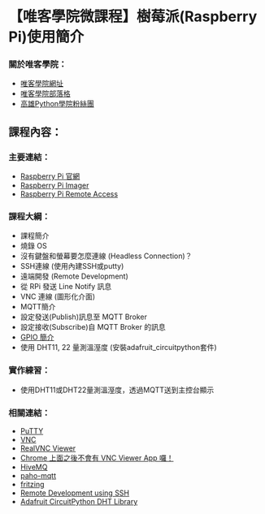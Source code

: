 # 【唯客學院微課程】樹莓派(Raspberry Pi)使用簡介

### 關於唯客學院：

* [唯客學院網址](https://www.victorgau.com)
* [唯客學院部落格](https://victorgau.com/blog/)
* [高雄Python學院粉絲團](https://www.facebook.com/KHPYAcademy/)

## 課程內容：

### 主要連結：

* [Raspberry Pi 官網](https://www.raspberrypi.org/)
* [Raspberry Pi Imager](https://www.raspberrypi.org/software/)
* [Raspberry Pi Remote Access](https://www.raspberrypi.org/documentation/remote-access/)

### 課程大綱：

* 課程簡介
* 燒錄 OS
* 沒有鍵盤和螢幕要怎麼連線 (Headless Connection)？
* SSH連線 (使用內建SSH或putty)
* 遠端開發 (Remote Development)
* 從 RPi 發送 Line Notify 訊息
* VNC 連線 (圖形化介面)
* MQTT簡介
* 設定發送(Publish)訊息至 MQTT Broker
* 設定接收(Subscribe)自 MQTT Broker 的訊息
* [GPIO 簡介](https://www.raspberrypi.org/documentation/usage/gpio)
* 使用 DHT11, 22 量測溫溼度 (安裝adafruit_circuitpython套件)

### 實作練習：

* 使用DHT11或DHT22量測溫溼度，透過MQTT送到主控台顯示

### 相關連結：

* [PuTTY](https://www.putty.org/)
* [VNC](https://www.raspberrypi.org/documentation/remote-access/vnc/)
* [RealVNC Viewer](https://www.realvnc.com/en/connect/download/viewer/)
* [Chrome 上面之後不會有 VNC Viewer App 囉！](https://help.realvnc.com/hc/en-us/articles/360017492037-Product-End-of-Life-EoL-notice-#vnc-viewer-plus-0-0)
* [HiveMQ](https://www.hivemq.com/)
* [paho-mqtt](https://github.com/eclipse/paho.mqtt.python)
* [fritzing](https://fritzing.org/)
* [Remote Development using SSH](https://code.visualstudio.com/docs/remote/ssh)
* [Adafruit CircuitPython DHT Library](https://circuitpython.readthedocs.io/projects/dht/en/latest/index.html)

